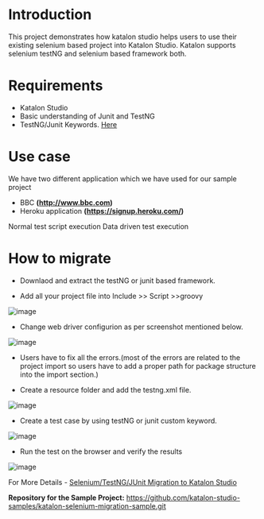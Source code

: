 

# Introduction

This project demonstrates how katalon studio helps users to use their existing selenium based project into Katalon Studio. Katalon supports selenium testNG and selenium based framework both.

# Requirements

* Katalon Studio
* Basic understanding of Junit and TestNG
* TestNG/Junit Keywords. [Here][2]


# Use case

We have two different application which we have used for our sample project
* BBC **(http://www.bbc.com)**
* Heroku application **(https://signup.heroku.com/)**		

Normal test script execution
Data driven test execution

# How to migrate

* Downlaod and extract the testNG or junit based framework.

* Add all your project file into Include >> Script >>groovy

![image](https://user-images.githubusercontent.com/84115288/206732309-a571e320-d51b-4e80-81be-62f2e9999adf.png)

* Change web driver configurion as per screenshot mentioned below.

![image](https://user-images.githubusercontent.com/84115288/215331198-37dd231b-aa50-475c-8d9d-63e23b62ae53.png)

* Users have to fix all the errors.(most of the errors are related to the project import so users have to add a proper path for package structure into the import section.)

* Create a resource folder and add the testng.xml file.

![image](https://user-images.githubusercontent.com/84115288/206732800-a19cc136-ec15-4c14-8454-5fbc2a683e69.png)


* Create a test case by using testNG or junit custom keyword.

![image](https://user-images.githubusercontent.com/84115288/206733103-858a3fd5-3403-4a8d-84f8-44ef782f984a.png)

* Run the test on the browser and verify the results

![image](https://user-images.githubusercontent.com/84115288/206733323-c1c4338d-ff7b-4c57-9bcb-441a58cf3a42.png)

For More Details - [Selenium/TestNG/JUnit Migration to Katalon Studio][1]

**Repository for the Sample Project:**
https://github.com/katalon-studio-samples/katalon-selenium-migration-sample.git

[1]: <https://docs.katalon.com/docs/get-started/migration-from-other-tools/seleniumtestngjunit-migration-to-katalon-studio#ariaid-title1> "Selenium/TestNG/JUnit Migration to Katalon Studio"
[2]: <https://store.katalon.com/product/180/TestNG-JUnit-Keywords> "Here"
